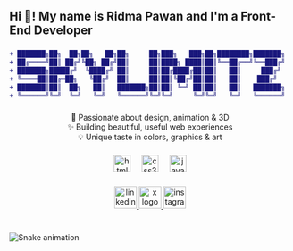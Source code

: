 <h2 align="left">Hi 👋! My name is Ridma Pawan and I'm a Front-End Developer</h2>


###

```diff
+ ███████╗██╗  ██╗██╗   ██╗██╗     ██╗███╗   ███╗██╗████████╗███████╗
+ ██╔════╝██║ ██╔╝╚██╗ ██╔╝██║     ██║████╗ ████║██║╚══██╔══╝╚══███╔╝
+ ███████╗█████╔╝  ╚████╔╝ ██║     ██║██╔████╔██║██║   ██║     ███╔╝ 
+ ╚════██║██╔═██╗   ╚██╔╝  ██║     ██║██║╚██╔╝██║██║   ██║    ███╔╝  
+ ███████║██║  ██╗   ██║   ███████╗██║██║ ╚═╝ ██║██║   ██║   ███████╗
+ ╚══════╝╚═╝  ╚═╝   ╚═╝   ╚══════╝╚═╝╚═╝     ╚═╝╚═╝   ╚═╝   ╚══════╝
```

###

<div align="center">
  🎨 Passionate about design, animation & 3D
  <br>
  ✨ Building beautiful, useful web experiences
  <br>
  💡 Unique taste in colors, graphics & art
</div>

###

<div align="center">
  <img src="https://cdn.jsdelivr.net/gh/devicons/devicon/icons/html5/html5-original.svg" height="30" alt="html5 logo"  />
  <img width="12" />
  <img src="https://cdn.jsdelivr.net/gh/devicons/devicon/icons/css3/css3-original.svg" height="30" alt="css3 logo"  />
  <img width="12" />
  <img src="https://cdn.jsdelivr.net/gh/devicons/devicon/icons/javascript/javascript-original.svg" height="30" alt="javascript logo"  />
</div>

###

<div align="center">
  <a href="https://www.linkedin.com/in/ridmapawan/" target="_blank">
    <img src="https://img.shields.io/static/v1?message=LinkedIn&logo=linkedin&label=&color=0077B5&logoColor=white&labelColor=&style=for-the-badge" height="40" alt="linkedin logo"  />
  </a>
  <a href="https://twitter.com/SkyLimitzX" target="_blank">
    <img src="https://img.shields.io/static/v1?message=X&logo=x&label=&color=000000&logoColor=white&labelColor=&style=for-the-badge" height="40" alt="x logo"  />
  </a>
  <a href="https://instagram.com/ridma.mc" target="_blank">
    <img src="https://img.shields.io/static/v1?message=Instagram&logo=instagram&label=&color=E4405F&logoColor=white&labelColor=&style=for-the-badge" height="40" alt="instagram logo"  />
  </a>
</div>

###

<br clear="both">

<img src="https://raw.githubusercontent.com/SkyLimitzDevz/SkyLimitzDevz/output/snake.svg" alt="Snake animation" />
